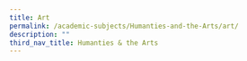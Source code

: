 ```yaml
---
title: Art
permalink: /academic-subjects/Humanties-and-the-Arts/art/
description: ""
third_nav_title: Humanties & the Arts
---
```

